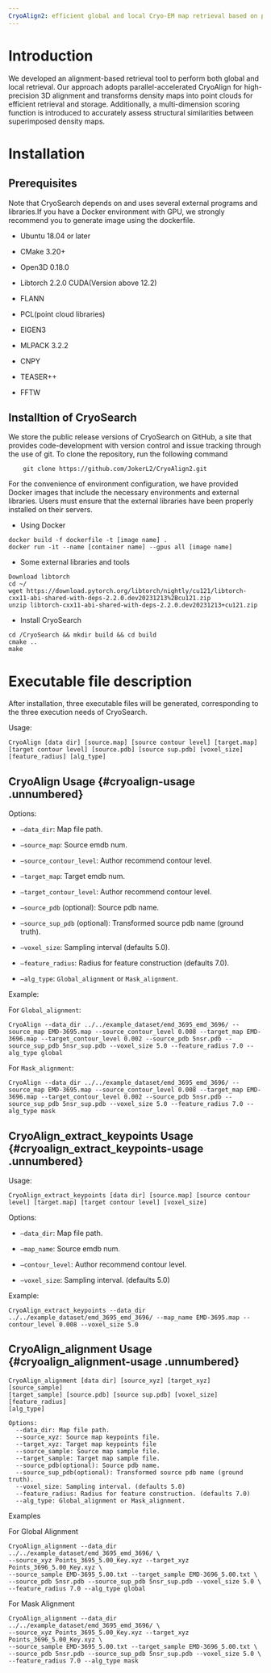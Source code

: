 ```yaml
---
CryoAlign2: efficient global and local Cryo-EM map retrieval based on parallel-accelerated local spatial structural features
---
```


# Introduction

We developed an alignment-based retrieval tool to perform both global and local retrieval. Our approach adopts parallel-accelerated CryoAlign for high-precision 3D alignment and transforms density maps into point clouds for efficient retrieval and storage. Additionally, a multi-dimension scoring function is introduced to accurately assess structural similarities between superimposed density maps. 

# Installation

## Prerequisites

Note that CryoSearch depends on and uses several external programs and
libraries.If you have a Docker environment with GPU, we strongly
recommend you to generate image using the dockerfile.

-   Ubuntu 18.04 or later

<!-- -->

-   CMake 3.20+

<!-- -->

-   Open3D 0.18.0

<!-- -->

-   Libtorch 2.2.0 CUDA(Version above 12.2)

<!-- -->

-   FLANN

<!-- -->

-   PCL(point cloud libraries)

<!-- -->

-   EIGEN3

<!-- -->

-   MLPACK 3.2.2

<!-- -->

-   CNPY

<!-- -->

-   TEASER++

<!-- -->

-   FFTW

## Installtion of CryoSearch

We store the public release versions of CryoSearch on GitHub, a site
that provides code-development with version control and issue tracking
through the use of git. To clone the repository, run the following
command

        git clone https://github.com/JokerL2/CryoAlign2.git

For the convenience of environment configuration, we have provided
Docker images that include the necessary environments and external
libraries. Users must ensure that the external libraries have been
properly installed on their servers.

-   Using Docker

``` {.numberLines numbers="left" xleftmargin="2em"}
docker build -f dockerfile -t [image name] .
docker run -it --name [container name] --gpus all [image name]
```

-   Some external libraries and tools

``` {.numberLines numbers="left" xleftmargin="2em"}
Download libtorch
cd ~/
wget https://download.pytorch.org/libtorch/nightly/cu121/libtorch-cxx11-abi-shared-with-deps-2.2.0.dev20231213%2Bcu121.zip
unzip libtorch-cxx11-abi-shared-with-deps-2.2.0.dev20231213+cu121.zip
```

-   Install CryoSearch

``` {.numberLines numbers="left" xleftmargin="2em"}
cd /CryoSearch && mkdir build && cd build
cmake ..
make
```

# Executable file description

After installation, three executable files will be generated,
corresponding to the three execution needs of CryoSearch.

Usage:

    CryoAlign [data dir] [source.map] [source contour level] [target.map]
    [target contour level] [source.pdb] [source sup.pdb] [voxel_size] [feature_radius] [alg_type]

## CryoAlign Usage {#cryoalign-usage .unnumbered}

Options:

-   `–data_dir`: Map file path.

-   `–source_map`: Source emdb num.

-   `–source_contour_level`: Author recommend contour level.

-   `–target_map`: Target emdb num.

-   `–target_contour_level`: Author recommend contour level.

-   `–source_pdb` (optional): Source pdb name.

-   `–source_sup_pdb` (optional): Transformed source pdb name (ground
    truth).

-   `–voxel_size`: Sampling interval (defaults 5.0).

-   `–feature_radius`: Radius for feature construction (defaults 7.0).

-   `–alg_type`: `Global_alignment` or `Mask_alignment`.

Example:

For `Global_alignment`:

    CryoAlign --data_dir ../../example_dataset/emd_3695_emd_3696/ --source_map EMD-3695.map --source_contour_level 0.008 --target_map EMD-3696.map --target_contour_level 0.002 --source_pdb 5nsr.pdb --source_sup_pdb 5nsr_sup.pdb --voxel_size 5.0 --feature_radius 7.0 --alg_type global

For `Mask_alignment`:

    CryoAlign --data_dir ../../example_dataset/emd_3695_emd_3696/ --source_map EMD-3695.map --source_contour_level 0.008 --target_map EMD-3696.map --target_contour_level 0.002 --source_pdb 5nsr.pdb --source_sup_pdb 5nsr_sup.pdb --voxel_size 5.0 --feature_radius 7.0 --alg_type mask

## CryoAlign_extract_keypoints Usage {#cryoalign_extract_keypoints-usage .unnumbered}

Usage:

    CryoAlign_extract_keypoints [data dir] [source.map] [source contour level] [target.map] [target contour level] [voxel_size]

Options:

-   `–data_dir`: Map file path.

-   `–map_name`: Source emdb num.

-   `–contour_level`: Author recommend contour level.

-   `–voxel_size`: Sampling interval. (defaults 5.0)

Example:

    CryoAlign_extract_keypoints --data_dir ../../example_dataset/emd_3695_emd_3696/ --map_name EMD-3695.map --contour_level 0.008 --voxel_size 5.0

## CryoAlign_alignment Usage {#cryoalign_alignment-usage .unnumbered}

    CryoAlign_alignment [data dir] [source_xyz] [target_xyz] [source_sample]
    [target_sample] [source.pdb] [source sup.pdb] [voxel_size] [feature_radius]
    [alg_type]

    Options:
      --data_dir: Map file path.
      --source_xyz: Source map keypoints file.
      --target_xyz: Target map keypoints file
      --source_sample: Source map sample file.
      --target_sample: Target map sample file.
      --source_pdb(optional): Source pdb name.
      --source_sup_pdb(optional): Transformed source pdb name (ground truth).
      --voxel_size: Sampling interval. (defaults 5.0)
      --feature_radius: Radius for feature construction. (defaults 7.0)
      --alg_type: Global_alignment or Mask_alignment.

Examples

For Global Alignment

    CryoAlign_alignment --data_dir ../../example_dataset/emd_3695_emd_3696/ \
    --source_xyz Points_3695_5.00_Key.xyz --target_xyz Points_3696_5.00_Key.xyz \
    --source_sample EMD-3695_5.00.txt --target_sample EMD-3696_5.00.txt \
    --source_pdb 5nsr.pdb --source_sup_pdb 5nsr_sup.pdb --voxel_size 5.0 \
    --feature_radius 7.0 --alg_type global

For Mask Alignment

    CryoAlign_alignment --data_dir ../../example_dataset/emd_3695_emd_3696/ \
    --source_xyz Points_3695_5.00_Key.xyz --target_xyz Points_3696_5.00_Key.xyz \
    --source_sample EMD-3695_5.00.txt --target_sample EMD-3696_5.00.txt \
    --source_pdb 5nsr.pdb --source_sup_pdb 5nsr_sup.pdb --voxel_size 5.0 \
    --feature_radius 7.0 --alg_type mask
